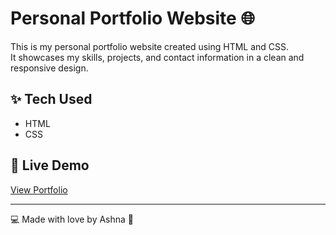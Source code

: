 # Personal Portfolio Website 🌐

This is my personal portfolio website created using HTML and CSS.  
It showcases my skills, projects, and contact information in a clean and responsive design.

## ✨ Tech Used
- HTML
- CSS

## 🚀 Live Demo
[View Portfolio](https://ashna-dev01.github.io/portfolio-/)

---

💻 Made with love by Ashna 💫

